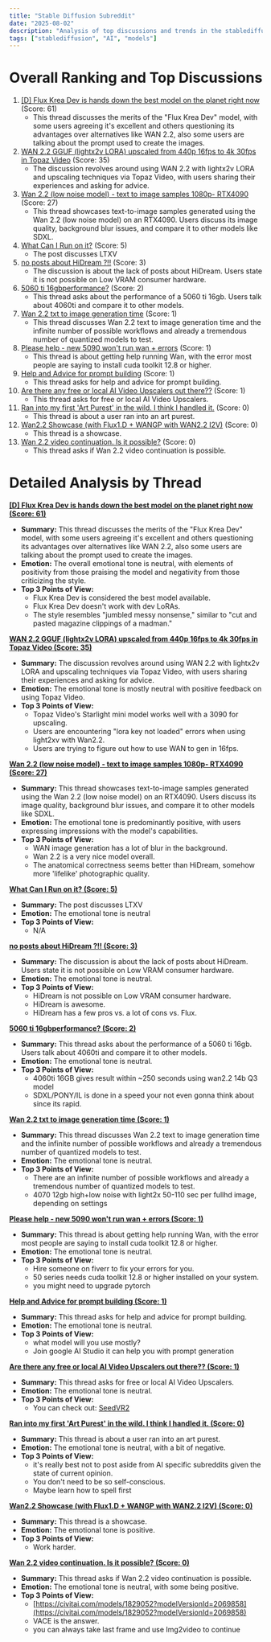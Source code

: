 ```yaml
---
title: "Stable Diffusion Subreddit"
date: "2025-08-02"
description: "Analysis of top discussions and trends in the stablediffusion subreddit"
tags: ["stablediffusion", "AI", "models"]
---
```


# Overall Ranking and Top Discussions
1.  [[D] Flux Krea Dev is hands down the best model on the planet right now](https://www.reddit.com/gallery/1mfxpnc) (Score: 61)
    *   This thread discusses the merits of the "Flux Krea Dev" model, with some users agreeing it's excellent and others questioning its advantages over alternatives like WAN 2.2, also some users are talking about the prompt used to create the images.
2.  [WAN 2.2 GGUF (lightx2v LORA) upscaled from 440p 16fps to 4k 30fps in Topaz Video](https://v.redd.it/9r2f9yti0ngf1) (Score: 35)
    *   The discussion revolves around using WAN 2.2 with lightx2v LORA and upscaling techniques via Topaz Video, with users sharing their experiences and asking for advice.
3.  [Wan 2.2 (low noise model) - text to image samples 1080p- RTX4090](https://www.reddit.com/gallery/1mfwilm) (Score: 27)
    *   This thread showcases text-to-image samples generated using the Wan 2.2 (low noise model) on an RTX4090. Users discuss its image quality, background blur issues, and compare it to other models like SDXL.
4.  [What Can I Run on it?](https://i.redd.it/r25cyvnmcngf1.jpeg) (Score: 5)
    *   The post discusses LTXV
5.  [no posts about HiDream ?!!](https://www.reddit.com/r/StableDiffusion/comments/1mfx2ts/no_posts_about_hidream/) (Score: 3)
    *   The discussion is about the lack of posts about HiDream. Users state it is not possible on Low VRAM consumer hardware.
6.  [5060 ti 16gbperformance?](https://www.reddit.com/r/StableDiffusion/comments/1mfwqcb/5060_ti_16gbperformance/) (Score: 2)
    *   This thread asks about the performance of a 5060 ti 16gb. Users talk about 4060ti and compare it to other models.
7.  [Wan 2.2 txt to image generation time](https://www.reddit.com/r/StableDiffusion/comments/1mfuzlw/wan_22_txt_to_image_generation_time/) (Score: 1)
    *   This thread discusses Wan 2.2 text to image generation time and the infinite number of possible workflows and already a tremendous number of quantized models to test.
8.  [Please help - new 5090 won't run wan + errors](https://www.reddit.com/r/StableDiffusion/comments/1mfw543/please_help_new_5090_wont_run_wan_errors/) (Score: 1)
    *   This thread is about getting help running Wan, with the error most people are saying to install cuda toolkit 12.8 or higher.
9.  [Help and Advice for prompt building](https://www.reddit.com/r/StableDiffusion/comments/1mfwmed/help_and_advice_for_prompt_building/) (Score: 1)
    *   This thread asks for help and advice for prompt building.
10. [Are there any free or local AI Video Upscalers out there??](https://www.reddit.com/r/StableDiffusion/comments/1mfwyp0/are_there_any_free_or_local_ai_video_upscalers/) (Score: 1)
    *   This thread asks for free or local AI Video Upscalers.
11. [Ran into my first 'Art Purest' in the wild. I think I handled it.](https://i.redd.it/6ffn0z01sngf1.png) (Score: 0)
    *   This thread is about a user ran into an art purest.
12. [Wan2.2 Showcase (with Flux1.D + WANGP with WAN2.2 I2V)](https://www.reddit.com/r/StableDiffusion/comments/1mfvh1y/wan22_showcase_with_flux1d_wangp_with_wan22_i2v/) (Score: 0)
    *   This thread is a showcase.
13. [Wan 2.2 video continuation. Is it possible?](https://www.reddit.com/r/StableDiffusion/comments/1mfwe0f/wan_22_video_continuation_is_it_possible/) (Score: 0)
    *   This thread asks if Wan 2.2 video continuation is possible.

# Detailed Analysis by Thread
**[[D] Flux Krea Dev is hands down the best model on the planet right now (Score: 61)](https://www.reddit.com/gallery/1mfxpnc)**
*  **Summary:** This thread discusses the merits of the "Flux Krea Dev" model, with some users agreeing it's excellent and others questioning its advantages over alternatives like WAN 2.2, also some users are talking about the prompt used to create the images.
*  **Emotion:** The overall emotional tone is neutral, with elements of positivity from those praising the model and negativity from those criticizing the style.
*  **Top 3 Points of View:**
    *   Flux Krea Dev is considered the best model available.
    *   Flux Krea Dev doesn't work with dev LoRAs.
    *   The style resembles "jumbled messy nonsense," similar to "cut and pasted magazine clippings of a madman."

**[WAN 2.2 GGUF (lightx2v LORA) upscaled from 440p 16fps to 4k 30fps in Topaz Video (Score: 35)](https://v.redd.it/9r2f9yti0ngf1)**
*  **Summary:** The discussion revolves around using WAN 2.2 with lightx2v LORA and upscaling techniques via Topaz Video, with users sharing their experiences and asking for advice.
*  **Emotion:** The emotional tone is mostly neutral with positive feedback on using Topaz Video.
*  **Top 3 Points of View:**
    *   Topaz Video's Starlight mini model works well with a 3090 for upscaling.
    *   Users are encountering "lora key not loaded" errors when using light2xv with Wan2.2.
    *   Users are trying to figure out how to use WAN to gen in 16fps.

**[Wan 2.2 (low noise model) - text to image samples 1080p- RTX4090 (Score: 27)](https://www.reddit.com/gallery/1mfwilm)**
*  **Summary:** This thread showcases text-to-image samples generated using the Wan 2.2 (low noise model) on an RTX4090. Users discuss its image quality, background blur issues, and compare it to other models like SDXL.
*  **Emotion:** The emotional tone is predominantly positive, with users expressing impressions with the model's capabilities.
*  **Top 3 Points of View:**
    *   WAN image generation has a lot of blur in the background.
    *   Wan 2.2 is a very nice model overall.
    *   The anatomical correctness seems better than HiDream, somehow more 'lifelike' photographic quality.

**[What Can I Run on it? (Score: 5)](https://i.redd.it/r25cyvnmcngf1.jpeg)**
*  **Summary:** The post discusses LTXV
*  **Emotion:** The emotional tone is neutral
*  **Top 3 Points of View:**
    *   N/A

**[no posts about HiDream ?!! (Score: 3)](https://www.reddit.com/r/StableDiffusion/comments/1mfx2ts/no_posts_about_hidream/)**
*  **Summary:** The discussion is about the lack of posts about HiDream. Users state it is not possible on Low VRAM consumer hardware.
*  **Emotion:** The emotional tone is neutral.
*  **Top 3 Points of View:**
    *   HiDream is not possible on Low VRAM consumer hardware.
    *   HiDream is awesome.
    *   HiDream has a few pros vs. a lot of cons vs. Flux.

**[5060 ti 16gbperformance? (Score: 2)](https://www.reddit.com/r/StableDiffusion/comments/1mfwqcb/5060_ti_16gbperformance/)**
*  **Summary:** This thread asks about the performance of a 5060 ti 16gb. Users talk about 4060ti and compare it to other models.
*  **Emotion:** The emotional tone is neutral.
*  **Top 3 Points of View:**
    *   4060ti 16GB gives result within \~250 seconds using wan2.2 14b Q3 model
    *   SDXL/PONY/IL is done in a speed your not even gonna think about since its rapid.

**[Wan 2.2 txt to image generation time (Score: 1)](https://www.reddit.com/r/StableDiffusion/comments/1mfuzlw/wan_22_txt_to_image_generation_time/)**
*  **Summary:** This thread discusses Wan 2.2 text to image generation time and the infinite number of possible workflows and already a tremendous number of quantized models to test.
*  **Emotion:** The emotional tone is neutral.
*  **Top 3 Points of View:**
    *   There are an infinite number of possible workflows and already a tremendous number of quantized models to test.
    *   4070 12gb high+low noise with light2x 50-110 sec per fullhd image, depending on settings

**[Please help - new 5090 won't run wan + errors (Score: 1)](https://www.reddit.com/r/StableDiffusion/comments/1mfw543/please_help_new_5090_wont_run_wan_errors/)**
*  **Summary:** This thread is about getting help running Wan, with the error most people are saying to install cuda toolkit 12.8 or higher.
*  **Emotion:** The emotional tone is neutral.
*  **Top 3 Points of View:**
    *   Hire someone on fiverr to fix your errors for you.
    *   50 series needs cuda toolkit 12.8 or higher installed on your system.
    *   you might need to upgrade pytorch

**[Help and Advice for prompt building (Score: 1)](https://www.reddit.com/r/StableDiffusion/comments/1mfwmed/help_and_advice_for_prompt_building/)**
*  **Summary:** This thread asks for help and advice for prompt building.
*  **Emotion:** The emotional tone is neutral.
*  **Top 3 Points of View:**
    *   what model will you use mostly?
    *   Join google AI Studio it can help you with prompt generation

**[Are there any free or local AI Video Upscalers out there?? (Score: 1)](https://www.reddit.com/r/StableDiffusion/comments/1mfwyp0/are_there_any_free_or_local_ai_video_upscalers/)**
*  **Summary:** This thread asks for free or local AI Video Upscalers.
*  **Emotion:** The emotional tone is neutral.
*  **Top 3 Points of View:**
    *   You can check out: [SeedVR2](https://github.com/numz/ComfyUI-SeedVR2_VideoUpscaler)

**[Ran into my first 'Art Purest' in the wild. I think I handled it. (Score: 0)](https://i.redd.it/6ffn0z01sngf1.png)**
*  **Summary:** This thread is about a user ran into an art purest.
*  **Emotion:** The emotional tone is neutral, with a bit of negative.
*  **Top 3 Points of View:**
    *   it's really best not to post aside from AI specific subreddits given the state of current opinion.
    *   You don't need to be so self-conscious.
    *   Maybe learn how to spell first

**[Wan2.2 Showcase (with Flux1.D + WANGP with WAN2.2 I2V) (Score: 0)](https://www.reddit.com/r/StableDiffusion/comments/1mfvh1y/wan22_showcase_with_flux1d_wangp_with_wan22_i2v/)**
*  **Summary:** This thread is a showcase.
*  **Emotion:** The emotional tone is positive.
*  **Top 3 Points of View:**
    *   Work harder.

**[Wan 2.2 video continuation. Is it possible? (Score: 0)](https://www.reddit.com/r/StableDiffusion/comments/1mfwe0f/wan_22_video_continuation_is_it_possible/)**
*  **Summary:** This thread asks if Wan 2.2 video continuation is possible.
*  **Emotion:** The emotional tone is neutral, with some being positive.
*  **Top 3 Points of View:**
    *   [https://civitai.com/models/1829052?modelVersionId=2069858](https://civitai.com/models/1829052?modelVersionId=2069858)
    *   VACE is the answer.
    *   you can always take last frame and use Img2video to continue
